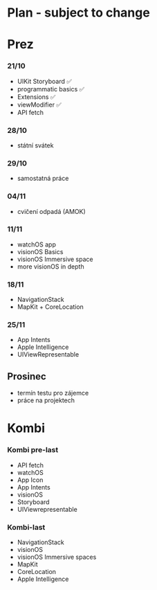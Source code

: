 # Plan - subject to change

# Prez 

### 21/10
* UIKit Storyboard ✅
* programmatic basics ✅
* Extensions ✅
* viewModifier ✅
* API fetch

### 28/10
* státní svátek

### 29/10
* samostatná práce
  
### 04/11
* cvičení odpadá (AMOK)

### 11/11
* watchOS app
* visionOS Basics
* visionOS Immersive space
* more visionOS in depth

### 18/11
* NavigationStack
* MapKit + CoreLocation

### 25/11
* App Intents
* Apple Intelligence
* UIViewRepresentable


## Prosinec
* termín testu pro zájemce
* práce na projektech

# Kombi
### Kombi pre-last
* API fetch
* watchOS
* App Icon
* App Intents
* visionOS
* Storyboard
* UIViewrepresentable

### Kombi-last
* NavigationStack
* visionOS
* visionOS Immersive spaces
* MapKit
* CoreLocation
* Apple Intelligence

  
